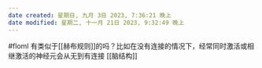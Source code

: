 ```yaml
---
date created: 星期日, 九月 3日 2023, 7:36:21 晚上
date modified: 星期二, 十一月 21日 2023, 9:32:49 晚上
---
```

#floml
有类似于[[赫布规则]]的吗？比如在没有连接的情况下，经常同时激活或相继激活的神经元会从无到有连接
[[脑结构]]